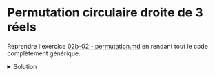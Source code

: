 # Permutation circulaire droite de 3 réels

Reprendre l'exercice [02b-02 - permutation.md](../04%20-%20Fonctions/02b-02%20-%20permutation.md) en rendant tout le code complètement générique.

<details>
<summary>Solution</summary>

~~~cpp
#include <cstdlib>
#include <iostream>

using namespace std;

template<typename T>
void permutationCirculaireDroite(T& x,
                                 T& y,
                                 T& z);

// note : const T& car on ne sait pas à l'avance le type à traiter
template<typename T>
void afficher(const T& x,
              const T& y,
              const T& z);

//------------------------------------------------------------
// rien ne change ici
int main() {
   double x = 1, y = 2, z = 3;
   for (int i = 1; i <= 3; ++i) {
      permutationCirculaireDroite(x, y, z);
      afficher(x, y, z);
   }
   return EXIT_SUCCESS;
}

//------------------------------------------------------------
template<typename T>
void permutationCirculaireDroite(T& x,
                                 T& y,
                                 T& z) {
   double tmp = z;
   z = y;
   y = x;
   x = tmp;
}

//------------------------------------------------------------
template<typename T>
void afficher(const T& x,
              const T& y,
              const T& z) {
   cout << "x = " << x << ", "
        << "y = " << y << ", "
        << "z = " << z << endl;
}
~~~

</details>
